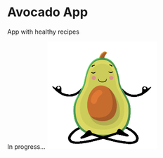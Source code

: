 # Avocado App

App with healthy recipes

In progress...
<img src="src/assets/img/avocado.gif" alt="avocado" width="250px"/>